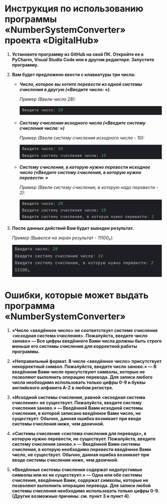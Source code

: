 Инструкция по использованию программы «NumberSystemConverter» проекта «DigitalHub»
=========

1. **Установите программу из GitHub на свой ПК. Откройте ее в PyCharm, Visual Studio Code или в другом редакторе. Запустите программу.**

2. **Вам будет предложено ввести с клавиатуры три числа:**
   * ***Число, которое вы хотите перевести из одной системы счисления в другую («Введите число: »).***
     
      *Пример (Ввели число 28):*
     
     ![Молитесь...](./Pictures/2.png)

   * ***Систему счисления исходного числа («Введите систему счисления числа: »)***

     *Пример (Ввели систему счисления исходного числа - 10):*
     
     ![Молитесь...](./Pictures/3.png)

   * ***Систему счисления, в которую нужно перевести исходное число («Введите систему счисления, в которую нужно перевести: »***

      *Пример (Ввели систему счисления, в которую надо перевести - 2):*
     
     ![Молитесь...](./Pictures/4.png)

3. **После данных действий Вам будет выведен результат.**

      *Пример (Вывелся на экран результат - 11100₂):*
   
     ![Молитесь...](./Pictures/1.png)

Ошибки, которые может выдать программа «NumberSystemConverter»
=========

1. **«Число <введённое число> не соответствует системе счисления <исходная система счисления>. Пожалуйста, введите число заново» — Все цифры введённого Вами числа должны быть строго меньше его системы счисления для корректной работы программы.**

2. **«Неправильный формат. В числе <введённое число> присутствует некорректный символ. Пожалуйста, введите число заново.» — В введённом Вами числе присутствуют символы, которые не позволяют выполнить операцию перевода. Для записи любого числа необходимо использовать только цифры 0-9 и буквы английского алфавита A-Z в любом регистре.**
 
3. **«Исходной системы счисления, равной <исходная система счисления> не существует. Пожалуйста, введите систему счисления заново.» — Введённой Вами исходной системы счисления, в которой записано введённое Вами число, не существует. Обычно, данная ошибка возникает при вводе системы счисления ниже, чем двоичной.**
   
4. **«Системы счисления <система счисления для перевода>, в которую нужно перевести, не существует. Пожалуйста, введите систему счисления заново.» — Введённой Вами системы счисления, в которую необходимо перевести введённое Вами число, не существует. Обычно, данная ошибка возникает при вводе системы счисления ниже, чем двоичной.**
   
5. **«Введённые системы счисления содержат недопустимые символы или их не существует.» — Одна или обе системы счисления, введённые Вами, содержат символы, которые не позволяют выполнить операцию перевода. Для записи любой системы счисления необходимо использовать только цифры 0-9. (Другие возможные причины: см. пункт 3 и пункт 4).**







